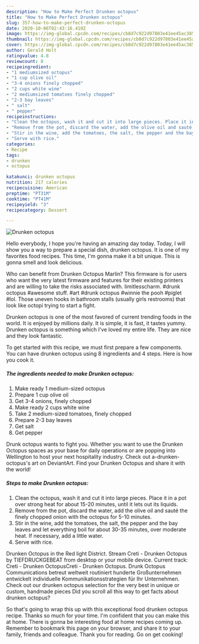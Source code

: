 ```yaml
---
description: "How to Make Perfect Drunken octopus"
title: "How to Make Perfect Drunken octopus"
slug: 357-how-to-make-perfect-drunken-octopus
date: 2020-10-06T02:43:16.410Z
image: https://img-global.cpcdn.com/recipes/cb8d7c922d97803e41ee45ac38578d6a/751x532cq70/drunken-octopus-recipe-main-photo.jpg
thumbnail: https://img-global.cpcdn.com/recipes/cb8d7c922d97803e41ee45ac38578d6a/751x532cq70/drunken-octopus-recipe-main-photo.jpg
cover: https://img-global.cpcdn.com/recipes/cb8d7c922d97803e41ee45ac38578d6a/751x532cq70/drunken-octopus-recipe-main-photo.jpg
author: Gerald Holt
ratingvalue: 4.8
reviewcount: 8
recipeingredient:
- "1 mediumsized octopus"
- "1 cup olive oil"
- "3-4 onions finely chopped"
- "2 cups white wine"
- "2 mediumsized tomatoes finely chopped"
- "2-3 bay leaves"
- " salt"
- " pepper"
recipeinstructions:
- "Clean the octopus, wash it and cut it into large pieces. Place it in a pot over strong heat for about 15-20 minutes, until it lets out its liquids."
- "Remove from the pot, discard the water, add the olive oil and sauté the finely chopped onion with the octopus for 5-10 minutes."
- "Stir in the wine, add the tomatoes, the salt, the pepper and the bay leaves and let everything boil for about 30-35 minutes, over moderate heat. If necessary, add a little water."
- "Serve with rice."
categories:
- Recipe
tags:
- drunken
- octopus

katakunci: drunken octopus 
nutrition: 217 calories
recipecuisine: American
preptime: "PT31M"
cooktime: "PT41M"
recipeyield: "3"
recipecategory: Dessert

---
```



![Drunken octopus](https://img-global.cpcdn.com/recipes/cb8d7c922d97803e41ee45ac38578d6a/751x532cq70/drunken-octopus-recipe-main-photo.jpg)

Hello everybody, I hope you're having an amazing day today. Today, I will show you a way to prepare a special dish, drunken octopus. It is one of my favorites food recipes. This time, I'm gonna make it a bit unique. This is gonna smell and look delicious.

Who can benefit from Drunken Octopus Marlin? This firmware is for users who want the very latest firmware and features for their existing printers and are willing to take the risks associated with. limitlesscharm. #drunk octopus #awesome stuff. #art #drunk octopus #winnie the pooh #piglet #lol. Those uneven hooks in bathroom stalls (usually girls restrooms) that look like octopi trying to start a fight.

Drunken octopus is one of the most favored of current trending foods in the world. It is enjoyed by millions daily. It is simple, it is fast, it tastes yummy. Drunken octopus is something which I've loved my entire life. They are nice and they look fantastic.


To get started with this recipe, we must first prepare a few components. You can have drunken octopus using 8 ingredients and 4 steps. Here is how you cook it.

<!--inarticleads1-->

##### The ingredients needed to make Drunken octopus:

1. Make ready 1 medium-sized octopus
1. Prepare 1 cup olive oil
1. Get 3-4 onions, finely chopped
1. Make ready 2 cups white wine
1. Take 2 medium-sized tomatoes, finely chopped
1. Prepare 2-3 bay leaves
1. Get  salt
1. Get  pepper


Drunk octopus wants to fight you. Whether you want to use the Drunken Octopus spaces as your base for daily operations or are popping into Wellington to host your next hospitality industry. Check out a-drunken-octopus&#39;s art on DeviantArt. Find your Drunken Octopus and share it with the world! 

<!--inarticleads2-->

##### Steps to make Drunken octopus:

1. Clean the octopus, wash it and cut it into large pieces. Place it in a pot over strong heat for about 15-20 minutes, until it lets out its liquids.
1. Remove from the pot, discard the water, add the olive oil and sauté the finely chopped onion with the octopus for 5-10 minutes.
1. Stir in the wine, add the tomatoes, the salt, the pepper and the bay leaves and let everything boil for about 30-35 minutes, over moderate heat. If necessary, add a little water.
1. Serve with rice.


Drunken Octopus in the Red light District. Stream Creti - Drunken Octopus by TIEFDRUCKGEBEAT from desktop or your mobile device. Current track: Creti - Drunken OctopusCreti - Drunken Octopus. Drunk Octopus Communications betreut weltweit routiniert hunderte Großunternehmen entwickelt individuelle Kommunikationsstrategien für Ihr Unternehmen. Check out our drunken octopus selection for the very best in unique or custom, handmade pieces Did you scroll all this way to get facts about drunken octopus? 

So that's going to wrap this up with this exceptional food drunken octopus recipe. Thanks so much for your time. I'm confident that you can make this at home. There is gonna be interesting food at home recipes coming up. Remember to bookmark this page on your browser, and share it to your family, friends and colleague. Thank you for reading. Go on get cooking!
